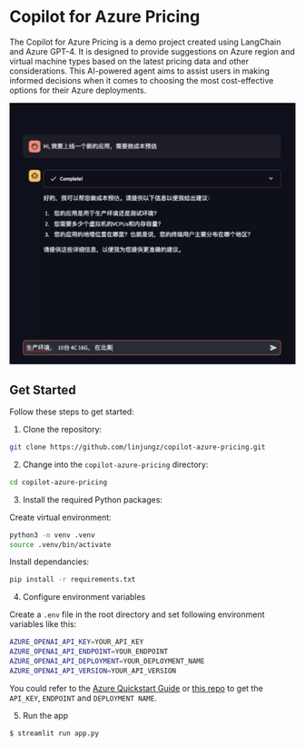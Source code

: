 # Copilot for Azure Pricing

The Copilot for Azure Pricing is a demo project created using LangChain and Azure GPT-4. It is designed to provide suggestions on Azure region and virtual machine types based on the latest pricing data and other considerations. This AI-powered agent aims to assist users in making informed decisions when it comes to choosing the most cost-effective options for their Azure deployments.

![Demo](assets/image.png)

## Get Started

Follow these steps to get started:

1. Clone the repository:

```bash
git clone https://github.com/linjungz/copilot-azure-pricing.git
```

2. Change into the `copilot-azure-pricing` directory:

```bash
cd copilot-azure-pricing
```

3. Install the required Python packages:

Create virtual environment:

```bash
python3 -m venv .venv
source .venv/bin/activate
```

Install dependancies:

```bash
pip install -r requirements.txt
```

4. Configure environment variables

Create a `.env` file in the root directory and set following environment variables like this:

```bash
AZURE_OPENAI_API_KEY=YOUR_API_KEY
AZURE_OPENAI_API_ENDPOINT=YOUR_ENDPOINT
AZURE_OPENAI_API_DEPLOYMENT=YOUR_DEPLOYMENT_NAME
AZURE_OPENAI_API_VERSION=YOUR_API_VERSION
```

You could refer to the [Azure Quickstart Guide](https://learn.microsoft.com/en-us/azure/ai-services/openai/chatgpt-quickstart?tabs=command-line%2Cpython&pivots=programming-language-python) or [this repo](https://github.com/linjungz/chat-with-your-doc?tab=readme-ov-file#azure-openai-services) to get the `API_KEY`, `ENDPOINT` and `DEPLOYMENT NAME`.

5. Run the app

```bash
$ streamlit run app.py
```